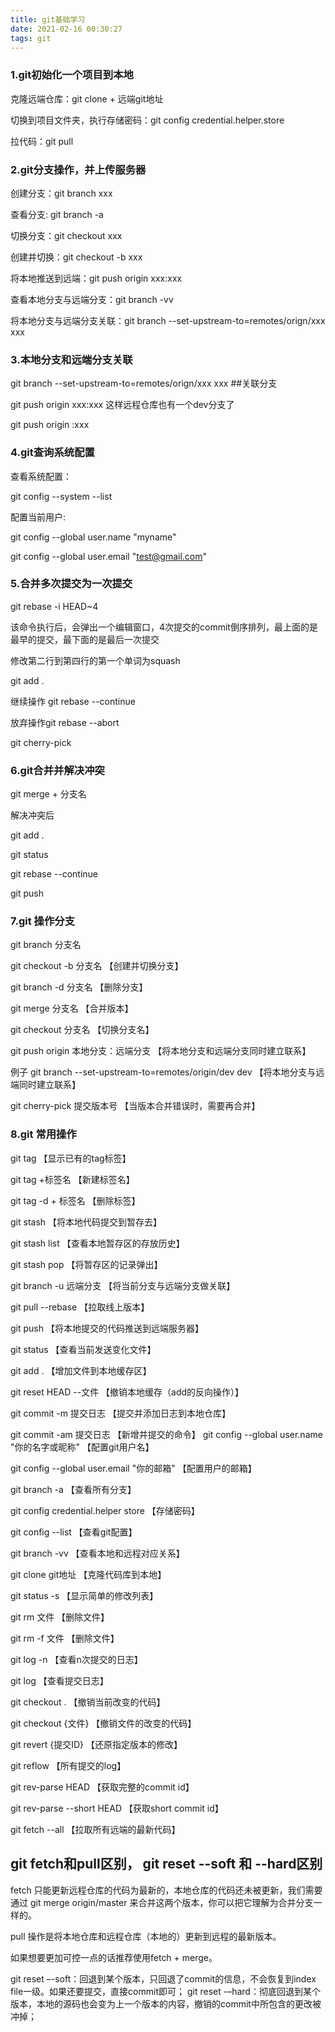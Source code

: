 ```yaml
---
title: git基础学习
date: 2021-02-16 00:30:27
tags: git
---
```

### 1.git初始化一个项目到本地

克隆远端仓库：git clone + 远端git地址

切换到项目文件夹，执行存储密码：git config credential.helper.store

拉代码：git pull

### 2.git分支操作，并上传服务器

创建分支：git branch xxx

查看分支:  git branch -a

切换分支：git checkout xxx

创建并切换：git checkout -b xxx

将本地推送到远端：git push origin xxx:xxx

查看本地分支与远端分支：git branch -vv

将本地分支与远端分支关联：git branch --set-upstream-to=remotes/orign/xxx xxx

### 3.本地分支和远端分支关联

git branch --set-upstream-to=remotes/orign/xxx xxx ##关联分支

git push origin xxx:xxx 这样远程仓库也有一个dev分支了

git push origin :xxx

### 4.git查询系统配置

查看系统配置：

git config --system --list

配置当前用户:

git config --global user.name "myname"

git config --global user.email "test@gmail.com"

### 5.合并多次提交为一次提交

git rebase -i HEAD~4

该命令执行后，会弹出一个编辑窗口，4次提交的commit倒序排列，最上面的是最早的提交，最下面的是最后一次提交

修改第二行到第四行的第一个单词为squash

git add .

继续操作 git rebase --continue

放弃操作git rebase --abort

git  cherry-pick <commit id>

### 6.git合并并解决冲突

git merge + 分支名

解决冲突后

git add .

git status 

git rebase --continue

git push

### 7.git 操作分支

git branch 分支名

git checkout -b 分支名 【创建并切换分支】

git branch -d 分支名 【删除分支】

git merge 分支名 【合并版本】

git checkout 分支名 【切换分支名】

git push origin 本地分支：远端分支 【将本地分支和远端分支同时建立联系】

例子 git branch --set-upstream-to=remotes/origin/dev dev 【将本地分支与远端同时建立联系】

git cherry-pick 提交版本号 【当版本合并错误时，需要再合并】

### 8.git 常用操作

git tag 【显示已有的tag标签】

git tag +标签名 【新建标签名】

git tag -d + 标签名 【删除标签】

git stash 【将本地代码提交到暂存去】

git stash list 【查看本地暂存区的存放历史】

git stash pop 【将暂存区的记录弹出】

git branch -u 远端分支 【将当前分支与远端分支做关联】

git pull --rebase 【拉取线上版本】

git push 【将本地提交的代码推送到远端服务器】

git status 【查看当前发送变化文件】

git add  . 【增加文件到本地缓存区】

git reset HEAD --文件 【撤销本地缓存（add的反向操作）】

git commit -m 提交日志 【提交并添加日志到本地仓库】

git commit -am 提交日志 【新增并提交的命令】
git config --global user.name "你的名字或昵称" 【配置git用户名】

git config --global user.email "你的邮箱" 【配置用户的邮箱】

git branch -a 【查看所有分支】

git config credential.helper store 【存储密码】

git config --list 【查看git配置】

git branch -vv 【查看本地和远程对应关系】

git clone git地址 【克隆代码库到本地】

git status -s 【显示简单的修改列表】

git rm 文件 【删除文件】

git rm -f 文件 【删除文件】

git log -n 【查看n次提交的日志】

git log 【查看提交日志】

git checkout . 【撤销当前改变的代码】

git checkout {文件} 【撤销文件的改变的代码】

git revert {提交ID} 【还原指定版本的修改】

git reflow 【所有提交的log】

git rev-parse HEAD 【获取完整的commit id】

git rev-parse --short HEAD 【获取short commit id】

git fetch --all 【拉取所有远端的最新代码】



## git fetch和pull区别， git reset --soft 和 --hard区别

fetch 只能更新远程仓库的代码为最新的，本地仓库的代码还未被更新，我们需要通过 git merge origin/master 来合并这两个版本，你可以把它理解为合并分支一样的。

pull 操作是将本地仓库和远程仓库（本地的）更新到远程的最新版本。

如果想要更加可控一点的话推荐使用fetch + merge。

git reset –-soft：回退到某个版本，只回退了commit的信息，不会恢复到index file一级。如果还要提交，直接commit即可；
git reset -–hard：彻底回退到某个版本，本地的源码也会变为上一个版本的内容，撤销的commit中所包含的更改被冲掉；

## 